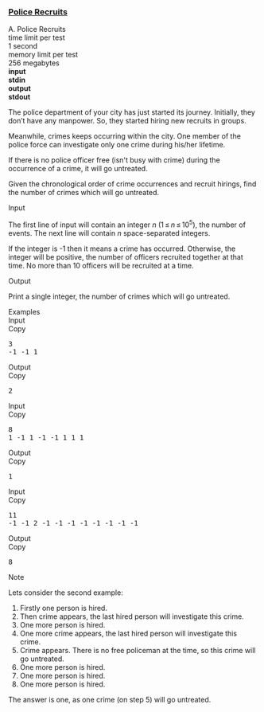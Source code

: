 <h3><a href="https://codeforces.com/contest/427/problem/A" target="_blank" rel="noopener noreferrer">Police Recruits</a></h3>

<div class="header"><div class="title">A. Police Recruits</div><div class="time-limit"><div class="property-title">time limit per test</div>1 second</div><div class="memory-limit"><div class="property-title">memory limit per test</div>256 megabytes</div><div class="input-file input-standard" style="font-weight: bold"><div class="property-title">input</div>stdin</div><div class="output-file output-standard" style="font-weight: bold"><div class="property-title">output</div>stdout</div></div><div><p>The police department of your city has just started its journey. Initially, they don’t have any manpower. So, they started hiring new recruits in groups.</p><p>Meanwhile, crimes keeps occurring within the city. One member of the police force can investigate only one crime during his/her lifetime.</p><p>If there is no police officer free (isn't busy with crime) during the occurrence of a crime, it will go untreated.</p><p>Given the chronological order of crime occurrences and recruit hirings, find the number of crimes which will go untreated.</p></div><div class="input-specification"><div class="section-title">Input</div><p>The first line of input will contain an integer <span class="tex-span"><i>n</i> (1 ≤ <i>n</i> ≤ 10<sup class="upper-index">5</sup>)</span>, the number of events. The next line will contain <span class="tex-span"><i>n</i></span> space-separated integers.</p><p>If the integer is -1 then it means a crime has occurred. Otherwise, the integer will be positive, the number of officers recruited together at that time. No more than 10 officers will be recruited at a time.</p></div><div class="output-specification"><div class="section-title">Output</div><p>Print a single integer, the number of crimes which will go untreated.</p></div><div class="sample-tests"><div class="section-title">Examples</div><div class="sample-test"><div class="input"><div class="title">Input<div title="Copy" data-clipboard-target="#id002008172022189858" id="id004217543923531548" class="input-output-copier">Copy</div></div><pre id="id002008172022189858">3<br>-1 -1 1<br></pre></div><div class="output"><div class="title">Output<div title="Copy" data-clipboard-target="#id006464354982240273" id="id0021489953693358577" class="input-output-copier">Copy</div></div><pre id="id006464354982240273">2<br></pre></div><div class="input"><div class="title">Input<div title="Copy" data-clipboard-target="#id005617591280903795" id="id005730438430319527" class="input-output-copier">Copy</div></div><pre id="id005617591280903795">8<br>1 -1 1 -1 -1 1 1 1<br></pre></div><div class="output"><div class="title">Output<div title="Copy" data-clipboard-target="#id006853789920142188" id="id00044930125716601155" class="input-output-copier">Copy</div></div><pre id="id006853789920142188">1<br></pre></div><div class="input"><div class="title">Input<div title="Copy" data-clipboard-target="#id007076875054611187" id="id005886185355564307" class="input-output-copier">Copy</div></div><pre id="id007076875054611187">11<br>-1 -1 2 -1 -1 -1 -1 -1 -1 -1 -1<br></pre></div><div class="output"><div class="title">Output<div title="Copy" data-clipboard-target="#id0024737085254871027" id="id006567146786876961" class="input-output-copier">Copy</div></div><pre id="id0024737085254871027">8<br></pre></div></div></div><div class="note"><div class="section-title">Note</div><p>Lets consider the second example:</p><ol> <li> Firstly one person is hired. </li><li> Then crime appears, the last hired person will investigate this crime. </li><li> One more person is hired. </li><li> One more crime appears, the last hired person will investigate this crime. </li><li> Crime appears. There is no free policeman at the time, so this crime will go untreated. </li><li> One more person is hired. </li><li> One more person is hired. </li><li> One more person is hired. </li></ol><p>The answer is one, as one crime (on step 5) will go untreated.</p></div>